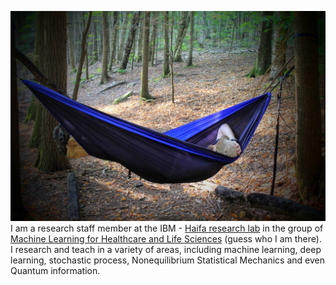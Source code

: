 <!--
.. title: Tal Kachman
.. slug: index
.. date: 2018-01-23 10:05:17 UTC+02:00
.. tags:
.. category:
.. link:
.. description:
.. type: text
-->


![Having a blast Vermont](/profile.jpg)  
I am a research staff member at the IBM - [Haifa research lab](http://research.ibm.com/labs/haifa/index.shtml) in the group of [Machine Learning for Healthcare and Life Sciences](http://nivab-ps.haifa.ibm.com/haifa/dept/vst/mldm_team.shtml) (guess who I am there).  
I research and teach in a variety of areas, including machine learning, deep learning, stochastic process, Nonequilibrium Statistical Mechanics and even Quantum information.
